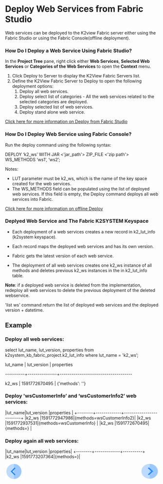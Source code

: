 # Deploy Web Services from Fabric Studio

Web services can be deployed to the K2view Fabric server either using the Fabric Studio or using the Fabric Console(offline deployment).

### How Do I Deploy a Web Service Using Fabric Studio?

In the **Project Tree** pane, right click either **Web Services**, **Selected Web Services** or **Categories of the Web Services** to open the **Context** menu.

1. Click Deploy to Server to display the K2View Fabric Servers list.
2. Define the K2View Fabric Server to Deploy to open the following deployment options: 
   1. Deploy all web services.
   2. Deploy select list of categories - All the web services related to the selected categories are deployed.
   3. Deploy selected list of web services.
   4. Deploy stand alone web service.

[Click here for more information on Deploy from Fabric Studio](/articles/16_deploy_fabric/02_deploy_from_Fabric_Studio.md)

### How Do I Deploy Web Service using  Fabric Console?

Run the deploy command using the following syntax:

DEPLOY ‘k2_ws’ WITH JAR <'jar_path'> ZIP_FILE <'zip path'> WS_METHODS ‘ws1’, ‘ws2’;  

Notes: 

- LUT parameter must be k2_ws, which is the name of the key space created for the web services. 
- The WS_METHODS field can be populated using the list of deployed web services. If this field is empty, the Deploy command deploys all web services into Fabric. 

[Click here for more information on offline Deploy](/articles/16_deploy_fabric/03_offline_deploy.md)

### Deplyed Web Service and The Fabric K2SYSTEM Keyspace  

- Each deployment of a web services creates a new record in k2_lut_info (k2system keyspace). 

- Each record maps the deployed web services and has its own version.

- Fabric gets the latest version of each web service.

- The deployment of all web services creates one k2_ws instance of all methods and deletes previous k2_ws instances in the in k2_lut_info table.


**Note**: if a deployed web service is deleted from the implementation, redeploy all web services to delete the previous deployment of the deleted webservice.

'list ws' command return the list of deployed web services and the deployed version + datetime.

## Example 

### Deploy all web services: 

select lut_name, lut_version, properties from k2system_kb_fabric_project.k2_lut_info where lut_name = 'k2_ws’; 

lut_name | lut_version  | properties

----------+---------------+-------------------------------------

k2_ws | 1591772670495 | {'methods': ''}

### Deploy 'wsCustomerInfo’ and ‘wsCustomerInfo2’ web services:

|lut_name|lut_version  |properties               |
+--------+-------------+-------------------------+
|k2_ws   |1591772947986|{methods=wsCustomerInfo2}|
|k2_ws   |1591772937531|{methods=wsCustomerInfo}  |
|k2_ws   |1591772670495|{methods=}                                |

### Deploy again all web services:

|lut_name|lut_version  |properties|
+--------+-------------+----------+
|k2_ws   |1591773207364|{methods=}|

[![Previous](/articles/images/Previous.png)](/articles/15_web_services/06_web_services_code_examples.md)[<img align="right" width="60" height="54" src="/articles/images/Next.png">](/articles/15_web_services/09_swagger.md)
